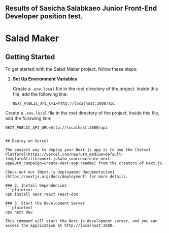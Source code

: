 ## Results of Sasicha Salabkaeo Junior Front-End Developer position test.

# Salad Maker

## Getting Started

To get started with the Salad Maker project, follow these steps:

1. **Set Up Environment Variables**

   Create a `.env.local` file in the root directory of the project. Inside this file, add the following line:

   ```plaintext
   NEXT_PUBLIC_API_URL=http://localhost:3000/api

Create a `.env.local` file in the root directory of the project. Inside this file, add the following line:

```plaintext
NEXT_PUBLIC_API_URL=http://localhost:3000/api


## Deploy on Vercel

The easiest way to deploy your Next.js app is to use the [Vercel Platform](https://vercel.com/new?utm_medium=default-template&filter=next.js&utm_source=create-next-app&utm_campaign=create-next-app-readme) from the creators of Next.js.

Check out our [Next.js deployment documentation](https://nextjs.org/docs/deployment) for more details.

### 2. Install Dependencies
```plaintext
npm install next react react-dom

### 3. Start the Development Server
```plaintext
npx next dev

This command will start the Next.js development server, and you can access the application at http://localhost:3000.
